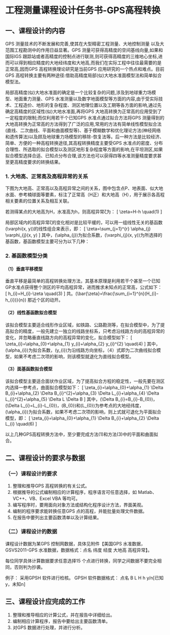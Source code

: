 # 工程测量课程设计任务书-GPS高程转换

## 一、课程设计的内容
GPS 测量技术的不断发展和完善,使其在大型精密工程测量、大地控制测量 以及大范围工程勘测中的作用日益显著。GPS 测量可获得高精度的空间基线向量,如果和国际IGS 跟踪站或者高精度的控制点进行联测,则可获得高精度的三维地心坐标,进而可以得到相应精度的大地经纬度和大地高,而我们在实际工程中往往最需要的是正常高,因而GPS 高程转换理论研究是当前GPS 应用研究的一个热点和难点。目前GPS 高程转换主要有两种途径:借助高精度局部(似)大地水准面模型法和简单拟合模型法。

局部高精度(似)大地水准面的确定是一个比较复杂的问题,涉及到地球重力场模型、地面重力测量、GPS 水准测量以及数字地面模型等方面的内容,由于受实际技术、工程造价、地形的复杂程度、测区地理位置以及工期等各方面的影响,通过先确定高精度的区域性(似)大地水准面,再将GPS 大地高转换为正常高的应用受到了一定程度的限制;而仅利用若干个已知GPS 水准点通过拟合方法将GPS 测量得到的大地高转换为正常高的方法得到了广泛的应用,常用的方法有简单线性模型拟合法(直线、二次曲线、平面和曲面模型等)、基于模糊数学和优化理论方法(神经网络和遗传算法)以及顾及地球重力场模型的移除-恢复法等。后一种方法是比较经济、简单、方便的一种高程转换途径,其高程转换精度主要受GPS 水准点的密度、分布合理性、所选取的拟合模型以及测区地形复杂程度等方面的影响,在平坦测区,如果拟合模型选择合适、已知点分布合理,该方法也可以获得四等水准测量精度要求甚至更高精度要求的转换结果。

### 1. 大地高、正常高及高程异常的关系
下图为大地高、正常高以及高程异常之间的关系，图中包含点P、地表面、似大地水面、参考楠球面等要素，标注了正常高（H正）和大地高（H），用于展示各高程相关要素的位置关系及相互关联。

若测得某点的大地高为H，水准高为h，则高程异常ζ为：
\[
\zeta=H-h \quad(1)
\]

局部区域内的高程异常ζ的变化相对是比较平缓的，可以用一组线性无关的基函数\(\varphi(x, y)\)的线性组合来表示，即：
\[
\zeta=\sum_{j=1}^{r} \alpha_{j} \varphi_{j}(x, y)
\]
其中，\(\alpha_{j}\)为拟合系数，\(\varphi_{j}(x, y)\)为所选择的基函数，基函数模型主要可分为以下几种：

### 2. 基函数模型分类
#### （1）垂直平移模型
垂直平移是最简单的高程转换处理方法，其基本原理是利用若干个甚至一个已知GP水准点获得整个测区的平均高程异常，进而推求未知点的正常高，公式如下：
\[
h_{i}=H_{i}-\zeta \quad(3)
\]
共。\(\bar{\zeta}=\frac{\sum_{i=1}^{n}(H_{i}-h_{i})}{n}\) 那近个区的动开。

#### （2）线性基函数拟合模型
该拟合模型主要适合线形作业区域，如铁路、公路勘测等，在拟合模型中，为了提高拟合的精度，一般先建立一独立的线路坐标系，只考虑沿线路方向的高程异常的变化，并忽略垂直线路方向的高程异常的变化，拟合模型如下：
\[
\zeta_{i}=\alpha_{0}+\alpha_{1} y_{i}+\alpha_{2} y_{i}^{2} \quad(4)
\]
其中，\(\alpha_{i}\)为拟合系数，\(y_{i}\)为沿线路方向坐标，（4）式即为二次曲线拟合模型，如果不考虑二次项的影响，则该模型就退化为直线拟合模型。

#### （3）面基函数拟合模型
该拟合模型主要适合面状作业区域，为了提高拟合方程的稳定性，一般先要在测区内选择一参考点，曲面拟合模型如下：
\[
\zeta_{i}=\alpha_{0}+\alpha_{1} \Delta B_{i}+\alpha_{2} \Delta B_{i}^{2}+\alpha_{3} \Delta L_{i}+\alpha_{4} \Delta L_{i}^{2}+\alpha_{5} \Delta L \Delta B
\]
其中，\(\Delta B_{i}=B_{i}-B_{0}\)，\(\Delta L_{i}=L_{i}-L_{0}\)，\(B_{0}\)和\(L_{0}\)为参考点的大地经纬度，\(\alpha_{i}\)为拟合系数，如果不考虑二次项的影响，则上式就可退化为平面拟合模型，即：
\[
\zeta_{i}=\alpha_{0}+\alpha_{1} \Delta B_{i}+\alpha_{2} \Delta L_{i} \quad(6)
\]

以上几种GPS高程转换方法中，至少要完成方法(1)和方法(3)中的平面和曲面拟合。


## 二、课程设计的要求与数据
### （一）课程设计的要求
1. 整理和推导GPS 高程转换的有关公式。
2. 根据推导的公式编制相应的计算程序，程序语言可任意选择，如 Matlab、VC++、VB、Excel VBA 等均可。
3. 编写程序时，要用面向对象方法或结构化程序设计方法，界面美观。
4. 编制的程序要求能转换任意GPS 点的高程，并能批量处理文件数据。
5. 在报告中要列出主要函数清单以及计算结果。

### （二）课程设计的数据
课程设计数据为某GPS 控制网数据，具体见附件【美国GPS 水准数据，GSVS2011-GPS 水准数据，数据格式：点名 纬度 经度 大地高 高程异常】。

每位同学具体计算数据要求任意选择15 个点进行转换，同学之间数据不要完全相同，否则判为抄袭。

例子：
采用GPSH 软件进行检核。
GPSH 软件数据格式：
点名 B L H h y/n[已知y，未知n]


## 三、课程设计应完成的工作
1. 整理和推导相应的计算公式，并在报告中详细给出。
2. 编制相应计算程序，报告中要给出主要函数清单。
3. 对GPS 数据进行处理，并进行分析。